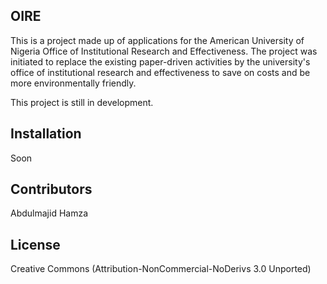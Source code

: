 ## OIRE
This is a project made up of applications for the American University of Nigeria Office of Institutional Research and Effectiveness.
The project was initiated to replace the existing paper-driven activities by the university's office of institutional research and effectiveness to save on costs and be more environmentally friendly.

This project is still in development.



## Installation

Soon



## Contributors

Abdulmajid Hamza

## License

Creative Commons (Attribution-NonCommercial-NoDerivs 3.0 Unported)